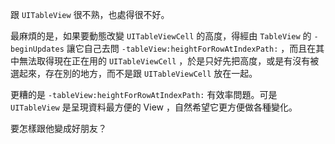 跟 `UITableView` 很不熟，也處得很不好。

最麻煩的是，如果要動態改變 `UITableViewCell` 的高度，得經由 `TableView` 的 `-beginUpdates` 讓它自己去問 `-tableView:heightForRowAtIndexPath:` ，而且在其中無法取得現在正在用的 `UITableViewCell` ，於是只好先把高度，或是有沒有被選起來，存在別的地方，而不是跟 `UITableViewCell` 放在一起。

更糟的是 `-tableView:heightForRowAtIndexPath:` 有效率問題。可是 `UITableView` 是呈現資料最方便的 View ，自然希望它更方便做各種變化。

要怎樣跟他變成好朋友？

